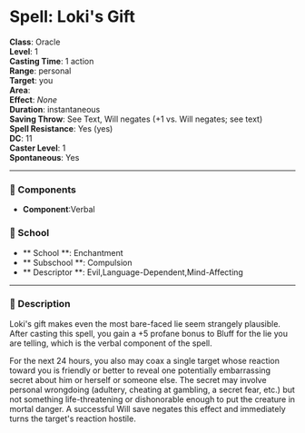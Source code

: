 
# Spell: Loki's Gift
**Class**: Oracle  
**Level**: 1  
**Casting Time**: 1 action  
**Range**: personal  
**Target**: you  
**Area**:   
**Effect**: _None_  
**Duration**: instantaneous  
**Saving Throw**: See Text, Will negates (+1 vs. Will negates; see text)  
**Spell Resistance**: Yes (yes)  
**DC**: 11  
**Caster Level**: 1  
**Spontaneous**: Yes

---

### 🔮 Components
- **Component**:Verbal

### 🏫 School
- ** School **: Enchantment
- ** Subschool **: Compulsion
- ** Descriptor **: Evil,Language-Dependent,Mind-Affecting
---

### 📜 Description
Loki's gift makes even the most bare-faced lie seem strangely plausible. After casting this spell, you gain a +5 profane bonus to Bluff for the lie you are telling, which is the verbal component of the spell.

For the next 24 hours, you also may coax a single target whose reaction toward you is friendly or better to reveal one potentially embarrassing secret about him or herself or someone else. The secret may involve personal wrongdoing (adultery, cheating at gambling, a secret fear, etc.) but not something life-threatening or dishonorable enough to put the creature in mortal danger. A successful Will save negates this effect and immediately turns the target's reaction hostile.
